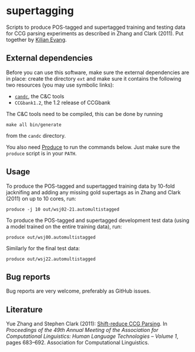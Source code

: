 supertagging
============

Scripts to produce POS-tagged and supertagged training and testing data for CCG
parsing experiments as described in Zhang and Clark (2011). Put together by
[Kilian Evang](http://kilian.evang.name/).

External dependencies
---------------------

Before you can use this software, make sure the external dependencies are in
place: create the directory `ext` and make sure it contains the following two
resources (you may use symbolic links):

* [`candc`](http://svn.ask.it.usyd.edu.au/trac/candc/), the C&C tools
* `CCGbank1.2`, the 1.2 release of CCGbank

The C&C tools need to be compiled, this can be done by running

    make all bin/generate

from the `candc` directory.

You also need [Produce](https://github.com/texttheater/produce/) to run the
commands below. Just make sure the `produce` script is in your `PATH`.

Usage
-----

To produce the POS-tagged and supertagged training data by 10-fold jacknifing
and adding any missing gold supertags as in Zhang and Clark (2011) on up to 10
cores, run:

    produce -j 10 out/wsj02-21.automultistagged

To produce the POS-tagged and supertagged development test data (using a model
trained on the entire training data), run:

    produce out/wsj00.automultistagged

Similarly for the final test data:

    produce out/wsj22.automultistagged

Bug reports
-----------

Bug reports are very welcome, preferably as GitHub issues.

Literature
----------

Yue Zhang and Stephen Clark (2011):
[Shift-reduce CCG Parsing](https://dl.acm.org/citation.cfm?id=2002559). In
_Proceedings of the 49th Annual Meeting of the Association for Computational
Linguistics: Human Language Technologies – Volume 1_, pages 683–692.
Association for Computational Linguistics.
